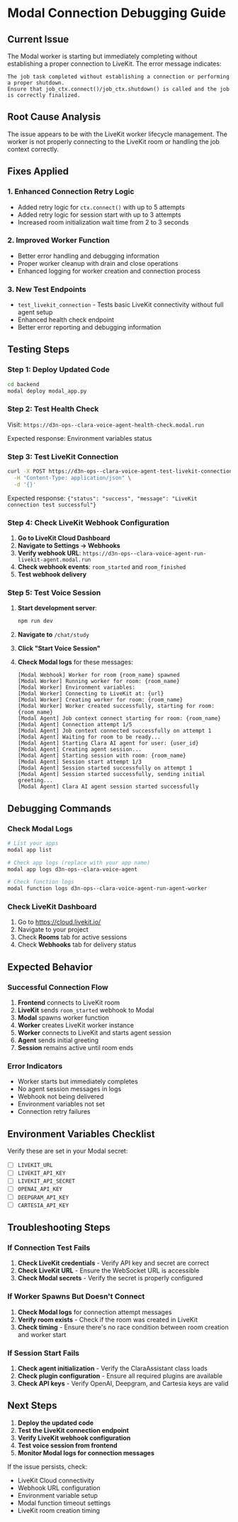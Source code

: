 # Modal Connection Debugging Guide

## Current Issue

The Modal worker is starting but immediately completing without establishing a proper connection to LiveKit. The error message indicates:

```
The job task completed without establishing a connection or performing a proper shutdown. 
Ensure that job_ctx.connect()/job_ctx.shutdown() is called and the job is correctly finalized.
```

## Root Cause Analysis

The issue appears to be with the LiveKit worker lifecycle management. The worker is not properly connecting to the LiveKit room or handling the job context correctly.

## Fixes Applied

### 1. **Enhanced Connection Retry Logic**
- Added retry logic for `ctx.connect()` with up to 5 attempts
- Added retry logic for session start with up to 3 attempts
- Increased room initialization wait time from 2 to 3 seconds

### 2. **Improved Worker Function**
- Better error handling and debugging information
- Proper worker cleanup with drain and close operations
- Enhanced logging for worker creation and connection process

### 3. **New Test Endpoints**
- `test_livekit_connection` - Tests basic LiveKit connectivity without full agent setup
- Enhanced health check endpoint
- Better error reporting and debugging information

## Testing Steps

### Step 1: Deploy Updated Code
```bash
cd backend
modal deploy modal_app.py
```

### Step 2: Test Health Check
Visit: `https://d3n-ops--clara-voice-agent-health-check.modal.run`

Expected response: Environment variables status

### Step 3: Test LiveKit Connection
```bash
curl -X POST https://d3n-ops--clara-voice-agent-test-livekit-connection.modal.run \
  -H "Content-Type: application/json" \
  -d '{}'
```

Expected response: `{"status": "success", "message": "LiveKit connection test successful"}`

### Step 4: Check LiveKit Webhook Configuration

1. **Go to LiveKit Cloud Dashboard**
2. **Navigate to Settings → Webhooks**
3. **Verify webhook URL**: `https://d3n-ops--clara-voice-agent-run-livekit-agent.modal.run`
4. **Check webhook events**: `room_started` and `room_finished`
5. **Test webhook delivery**

### Step 5: Test Voice Session

1. **Start development server**:
   ```bash
   npm run dev
   ```

2. **Navigate to** `/chat/study`

3. **Click "Start Voice Session"**

4. **Check Modal logs** for these messages:
   ```
   [Modal Webhook] Worker for room {room_name} spawned
   [Modal Worker] Running worker for room: {room_name}
   [Modal Worker] Environment variables:
   [Modal Worker] Connecting to LiveKit at: {url}
   [Modal Worker] Creating worker for room: {room_name}
   [Modal Worker] Worker created successfully, starting for room: {room_name}
   [Modal Agent] Job context connect starting for room: {room_name}
   [Modal Agent] Connection attempt 1/5
   [Modal Agent] Job context connected successfully on attempt 1
   [Modal Agent] Waiting for room to be ready...
   [Modal Agent] Starting Clara AI agent for user: {user_id}
   [Modal Agent] Creating agent session...
   [Modal Agent] Starting session with room: {room_name}
   [Modal Agent] Session start attempt 1/3
   [Modal Agent] Session started successfully on attempt 1
   [Modal Agent] Session started successfully, sending initial greeting...
   [Modal Agent] Clara AI agent session started successfully
   ```

## Debugging Commands

### Check Modal Logs
```bash
# List your apps
modal app list

# Check app logs (replace with your app name)
modal app logs d3n-ops--clara-voice-agent

# Check function logs
modal function logs d3n-ops--clara-voice-agent-run-agent-worker
```

### Check LiveKit Dashboard
1. Go to https://cloud.livekit.io/
2. Navigate to your project
3. Check **Rooms** tab for active sessions
4. Check **Webhooks** tab for delivery status

## Expected Behavior

### Successful Connection Flow
1. **Frontend** connects to LiveKit room
2. **LiveKit** sends `room_started` webhook to Modal
3. **Modal** spawns worker function
4. **Worker** creates LiveKit worker instance
5. **Worker** connects to LiveKit and starts agent session
6. **Agent** sends initial greeting
7. **Session** remains active until room ends

### Error Indicators
- Worker starts but immediately completes
- No agent session messages in logs
- Webhook not being delivered
- Environment variables not set
- Connection retry failures

## Environment Variables Checklist

Verify these are set in your Modal secret:
- [ ] `LIVEKIT_URL`
- [ ] `LIVEKIT_API_KEY`
- [ ] `LIVEKIT_API_SECRET`
- [ ] `OPENAI_API_KEY`
- [ ] `DEEPGRAM_API_KEY`
- [ ] `CARTESIA_API_KEY`

## Troubleshooting Steps

### If Connection Test Fails
1. **Check LiveKit credentials** - Verify API key and secret are correct
2. **Check LiveKit URL** - Ensure the WebSocket URL is accessible
3. **Check Modal secrets** - Verify the secret is properly configured

### If Worker Spawns But Doesn't Connect
1. **Check Modal logs** for connection attempt messages
2. **Verify room exists** - Check if the room was created in LiveKit
3. **Check timing** - Ensure there's no race condition between room creation and worker start

### If Session Start Fails
1. **Check agent initialization** - Verify the ClaraAssistant class loads
2. **Check plugin configuration** - Ensure all required plugins are available
3. **Check API keys** - Verify OpenAI, Deepgram, and Cartesia keys are valid

## Next Steps

1. **Deploy the updated code**
2. **Test the LiveKit connection endpoint**
3. **Verify LiveKit webhook configuration**
4. **Test voice session from frontend**
5. **Monitor Modal logs for connection messages**

If the issue persists, check:
- LiveKit Cloud connectivity
- Webhook URL configuration
- Environment variable setup
- Modal function timeout settings
- LiveKit room creation timing 